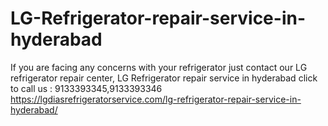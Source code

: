 # LG-Refrigerator-repair-service-in-hyderabad
If you are facing any concerns with your refrigerator just contact our LG refrigerator repair center, LG Refrigerator repair service in hyderabad click to call us : 9133393345,9133393346  https://lgdiasrefrigeratorservice.com/lg-refrigerator-repair-service-in-hyderabad/
